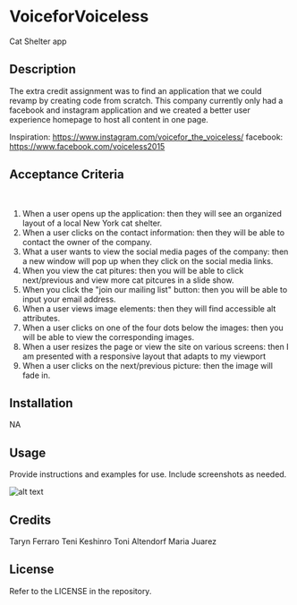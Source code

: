 # VoiceforVoiceless
Cat Shelter app

## Description

The extra credit assignment was to find an application that we could revamp by creating code from scratch. This company currently only had a facebook and instagram application and we created a better user experience homepage to host all content in one page.

Inspiration:
https://www.instagram.com/voicefor_the_voiceless/
facebook: https://www.facebook.com/voiceless2015 

## Acceptance Criteria
​
1. When a user opens up the application: 
    then they will see an organized layout of a local New York cat shelter.
2. When a user clicks on the contact information:
    then they will be able to contact the owner of the company.
3. What a user wants to view the social media pages of the company:
    then a new window will pop up when they click on the social media links.
4. When you view the cat pitures:
    then you will be able to click next/previous and view more cat pitcures in a slide show.
5. When you click the "join our mailing list" button:
    then you will be able to input your email address.
6. When a user views image elements:
    then they will find accessible alt attributes.
7. When a user clicks on one of the four dots below the images:
    then you will be able to view the corresponding images.
8. When a user resizes the page or view the site on various screens:
    then I am presented with a responsive layout that adapts to my viewport
9. When a user clicks on the next/previous picture:
    then the image will fade in.


## Installation

NA

## Usage

Provide instructions and examples for use. Include screenshots as needed.

![alt text](assets/images/screenshot.png)

## Credits

Taryn Ferraro
Teni Keshinro
Toni Altendorf
Maria Juarez


## License

Refer to the LICENSE in the repository.


